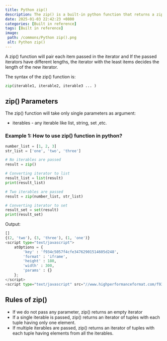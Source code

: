 ```yaml
---
title: Python zip()
description: The zip() is a built-in python function that returns a zip object.It will take two or more iterable and add each item in a tuple.
date: 2025-01-03 22:42:23 +0800
categories: [Built in reference]
tags: [Built in reference]
image:
 path: /commons/Python zip().png
 alt: Python zip()
---
```


A zip() function  will pair each item passed in the iterator and  If the passed iterators have different lengths, the iterator with the least items decides the length of the new iterator.

The syntax of the zip() function is:

```python
zip(iterable1, iterable2, iterable3 ... )
```

<script type="text/javascript">
	atOptions = {
		'key' : 'f934c5057f4cfe34762901514605d248',
		'format' : 'iframe',
		'height' : 180,
		'width' : 300,
		'params' : {}
	};
</script>
<script type="text/javascript" src="//www.highperformanceformat.com/f934c5057f4cfe34762901514605d248/invoke.js"></script>
## zip() Parameters

The zip() function will take only single parameters as argument:

* iterables \- any iterable like list, string, set ,etc.

<script type="text/javascript">
	atOptions = {
		'key' : 'f934c5057f4cfe34762901514605d248',
		'format' : 'iframe',
		'height' : 180,
		'width' : 300,
		'params' : {}
	};
</script>
<script type="text/javascript" src="//www.highperformanceformat.com/f934c5057f4cfe34762901514605d248/invoke.js"></script>
### Example 1: How to use zip() function in python?

```python
number_list = [1, 2, 3]
str_list = ['one', 'two', 'three']

# No iterables are passed
result = zip()

# Converting iterator to list
result_list = list(result)
print(result_list)

# Two iterables are passed
result = zip(number_list, str_list)

# Converting iterator to set
result_set = set(result)
print(result_set)
```

Output:

```python
[]
{(2, 'two'), (3, 'three'), (1, 'one')}
<script type="text/javascript">
	atOptions = {
		'key' : 'f934c5057f4cfe34762901514605d248',
		'format' : 'iframe',
		'height' : 180,
		'width' : 300,
		'params' : {}
	};
</script>
<script type="text/javascript" src="//www.highperformanceformat.com/f934c5057f4cfe34762901514605d248/invoke.js"></script>

```

## Rules of zip()

* If we do not pass any parameter, zip() returns an empty iterator  
* If a single iterable is passed, zip() returns an iterator of tuples with each tuple having only one element.  
* If multiple iterables are passed, zip() returns an iterator of tuples with each tuple having elements from all the iterables.